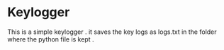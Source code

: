 # Keylogger
This is a simple keylogger . it saves the key logs as logs.txt in the folder where the python file is kept . 
